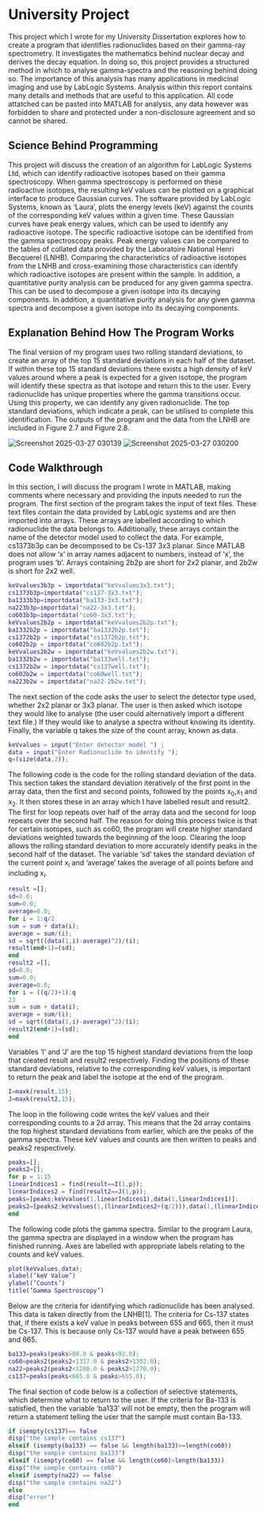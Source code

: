# University Project

This project which I wrote for my University Dissertation explores how to create a program that identifies radionuclides
based on their gamma-ray spectrometry. It investigates the mathematics behind nuclear decay and derives the decay equation. In doing so, this project
provides a structured method in which to analyse gamma-spectra and the
reasoning behind doing so. The importance of this analysis has many applications in medicinal imaging and use by LabLogic Systems. Analysis within
this report contains many details and methods that are useful to this application. All code attatched can be pasted into MATLAB for analysis, any data however was forbidden to share and protected under a non-disclosure agreement and so cannot be shared.

## Science Behind Programming

This project will discuss the creation of an algorithm for LabLogic Systems Ltd, which can identify radioactive isotopes based on their gamma spectroscopy. When gamma spectroscopy is performed on these radioactive isotopes, the resulting keV values can be plotted on a graphical interface to produce Gaussian curves. The software provided by LabLogic Systems, known as ‘Laura’, plots the energy levels (keV) against the counts of the corresponding keV values within a given time. These Gaussian curves have peak energy values, which can be used to identify any radioactive isotope. The specific radioactive isotope can be identified from the gamma spectroscopy peaks. Peak energy values can be compared to the tables of collated data provided by the Laboratoire National Henri Becquerel (LNHB). Comparing the characteristics of radioactive isotopes from the LNHB and cross-examining those characteristics can identify which radioactive isotopes are present within the sample. In addition, a quantitative purity analysis can be produced for any given gamma spectra. This can be used to decompose a given isotope into its decaying components. In addition, a quantitative purity analysis for any given gamma spectra and decompose a given isotope into its decaying components.

## Explanation Behind How The Program Works

The final version of my program uses two rolling standard deviations, to create an array of the top 15 standard deviations in each half of the dataset. If within these top 15 standard deviations there exists a high density of keV values around where a peak is expected for a given isotope, the program will identify these spectra as that isotope and return this to the user. Every radionuclide has unique properties where the gamma transitions occur. Using this property, we can identify any given radionuclide. The top standard deviations, which indicate a peak, can be utilised to complete this identification.
The outputs of the program and the data from the LNHB are included in Figure 2.7 and Figure 2.8.


![Screenshot 2025-03-27 030139](https://github.com/user-attachments/assets/10f2b518-0910-4a4c-badb-08529b831972)
![Screenshot 2025-03-27 030200](https://github.com/user-attachments/assets/366593ef-dbca-46fa-8c8a-c38761440c8a)

## Code Walkthrough
In this section, I will discuss the program I wrote in MATLAB, making comments where necessary and providing the inputs needed to run the program. The first section of the program takes the input of text files. These text files contain the data provided by LabLogic systems and are then imported into arrays. These arrays are labelled according to which radionuclide the data belongs to. Additionally, these arrays contain the name of the detector model used to collect the data. For example, cs1373b3p can be decomposed to be Cs-137 3x3 planar. Since MATLAB does not allow ‘x’ in array names adjacent to numbers, instead of ‘x’, the program uses ‘b’. Arrays containing 2b2p are short for 2x2 planar, and 2b2w is short for 2x2 well.

```MATLAB
keVvalues3b3p = importdata("keVvalues3x3.txt");
cs1373b3p=importdata("cs137-3x3.txt");
ba1333b3p=importdata("ba133-3x3.txt");
na223b3p=importdata("na22-3x3.txt");
co603b3p=importdata("co60-3x3.txt");
keVvalues2b2p = importdata("keVvalues2b2p.txt");
ba1332b2p = importdata("ba1332b2p.txt");
cs1372b2p = importdata("cs1372b2p.txt");
co602b2p = importdata("co602b2p.txt");
keVvalues2b2w = importdata("keVvalues2b2w.txt");
ba1332b2w = importdata("ba133well.txt");
cs1372b2w = importdata("cs137well.txt");
co602b2w = importdata("co60well.txt");
na223b2w = importdata("na22-2b2w.txt");
```
The next section of the code asks the user to select the detector type used, whether 2x2 planar or 3x3 planar. The user is then asked which isotope they would like to analyse (the user could alternatively import a different text file.) If they would like to analyse a spectra without knowing its identity. Finally, the variable q takes the size of the count array, known as data.

```MATLAB
keVvalues = input("Enter detector model ") ;
data = input("Enter Radionuclide to identify ");
q=(size(data,2));
```
The following code is the code for the rolling standard deviation of the
data. This section takes the standard deviation iteratively of the first point
in the array data, then the first and second points, followed by the points
x<sub>0</sub>,x<sub>1</sub> and x<sub>2</sub>. It then stores these in an array which I have labelled result and
result2. The first for loop repeats over half of the array data and the second
for loop repeats over the second half. The reason for doing this process twice
is that for certain isotopes, such as co60, the program will create higher
standard deviations weighted towards the beginning of the loop. Clearing
the loop allows the rolling standard deviation to more accurately identify
peaks in the second half of the dataset.
The variable ‘sd’ takes the standard deviation of the current point x<sub>i</sub> and
‘average’ takes the average of all points before and including x<sub>i</sub>.
```MATLAB
result =[];
sd=0.0;
sum=0.0;
average=0.0;
for i = 1:q/2
sum = sum + data(i);
average = sum/(i);
sd = sqrt((data(1,i)-average)^2)/(i);
result(end+1)=(sd);
end
result2 =[];
sd=0.0;
sum=0.0;
average=0.0;
for i = ((q/2)+1):q
23
sum = sum + data(i);
average = sum/(i);
sd = sqrt((data(1,i)-average)^2)/(i);
result2(end+1)=(sd);
end
```
Variables ‘I’ and ‘J’ are the top 15 highest standard deviations from the loop
that created result and result2 respectively. Finding the positions of these
standard deviations, relative to the corresponding keV values, is important
to return the peak and label the isotope at the end of the program.
```MATLAB
I=maxk(result,15);
J=maxk(result2,15);
```
The loop in the following code writes the keV values and their corresponding counts to a 2d array. This means that the 2d array contains the top
highest standard deviations from earlier, which are the peaks of the gamma
spectra. These keV values and counts are then written to peaks and peaks2
respectively.
```MATLAB
peaks=[];
peaks2=[];
for p = 1:15
linearIndices1 = find(result==I(1,p));
linearIndices2 = find(result2==J(1,p));
peaks=[peaks;keVvalues(1,linearIndices1),data(1,linearIndices1)];
peaks2=[peaks2;keVvalues(1,(linearIndices2+(q/2))),data(1,(linearIndices2+512))];
end
```
The following code plots the gamma spectra. Similar to the program Laura,
the gamma spectra are displayed in a window when the program has finished
running. Axes are labelled with appropriate labels relating to the counts and
keV values.
```MATLAB
plot(keVvalues,data);
xlabel(’keV Value’)
ylabel(’Counts’)
title(’Gamma Spectroscopy’)
```
Below are the criteria for identifying which radionuclide has been analysed. This data is taken directly from the LNHB[1]. The criteria for Cs-137
states that, if there exists a keV value in peaks between 655 and 665, then
it must be Cs-137. This is because only Cs-137 would have a peak between
655 and 665.
```MATLAB
ba133=peaks(peaks>88.0 & peaks<92.0);
co60=peaks2(peaks2<1317.0 & peaks2>1302.0);
na22=peaks2(peaks2<1280.0 & peaks2>1270.0);
cs137=peaks(peaks<665.0 & peaks>655.0);
```
The final section of code below is a collection of selective statements, which
determine what to return to the user. If the criteria for Ba-133 is satisfied,
then the variable ‘ba133’ will not be empty, then the program will return a
statement telling the user that the sample must contain Ba-133.
```MATLAB
if isempty(cs137)== false
disp("the sample contains cs137")
elseif (isempty(ba133) == false && length(ba133)>=length(co60))
disp("the sample contains ba133")
elseif (isempty(co60) == false && length(co60)>length(ba133))
disp("the sample contains co60")
elseif isempty(na22) == false
disp("the sample contains na22")
else
disp("error")
end
```

